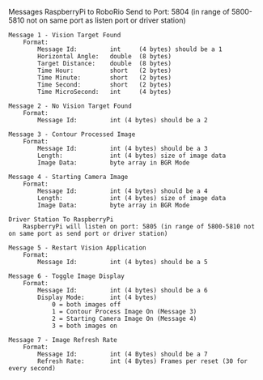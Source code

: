 Messages
    RaspberryPi to RoboRio
        Send to Port: 5804 (in range of 5800-5810 not on same port as listen port or driver station)

    Message 1 - Vision Target Found
        Format: 
            Message Id:         int     (4 bytes) should be a 1
            Horizontal Angle:   double  (8 bytes)
            Target Distance:    double  (8 bytes)
            Time Hour:          short   (2 bytes)
            Time Minute:        short   (2 bytes)
            Time Second:        short   (2 bytes)
            Time MicroSecond:   int     (4 bytes)
    
    Message 2 - No Vision Target Found
        Format: 
            Message Id:         int (4 bytes) should be a 2
            
    Message 3 - Contour Processed Image  
        Format:
            Message Id:         int (4 bytes) should be a 3
            Length:             int (4 bytes) size of image data
            Image Data:         byte array in BGR Mode
    
    Message 4 - Starting Camera Image 
        Format:
            Message Id:         int (4 bytes) should be a 4
            Length:             int (4 bytes) size of image data
            Image Data:         byte array in BGR Mode

    Driver Station To RaspberryPi
        RaspberryPi will listen on port: 5805 (in range of 5800-5810 not on same port as send port or driver station)

    Message 5 - Restart Vision Application
        Format:
            Message Id:         int (4 bytes) should be a 5

    Message 6 - Toggle Image Display
        Format:
            Message Id:         int (4 bytes) should be a 6
            Display Mode:       int (4 bytes)
                0 = both images off
                1 = Contour Process Image On (Message 3)
                2 = Starting Camera Image On (Message 4)
                3 = both images on
  
    Message 7 - Image Refresh Rate
        Format:
            Message Id:         int (4 Bytes) should be a 7
            Refresh Rate:       int (4 Bytes) Frames per reset (30 for every second) 